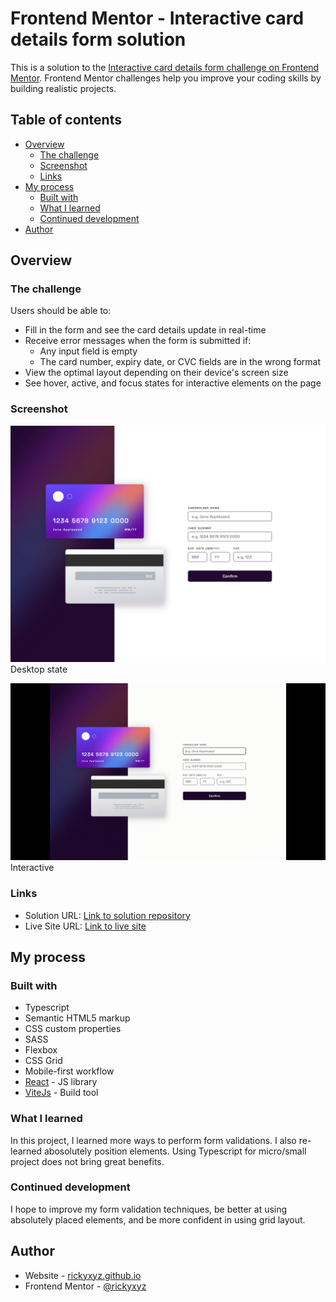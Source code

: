 # Frontend Mentor - Interactive card details form solution

This is a solution to the [Interactive card details form challenge on Frontend Mentor](https://www.frontendmentor.io/challenges/interactive-card-details-form-XpS8cKZDWw). Frontend Mentor challenges help you improve your coding skills by building realistic projects.

## Table of contents

- [Overview](#overview)
  - [The challenge](#the-challenge)
  - [Screenshot](#screenshot)
  - [Links](#links)
- [My process](#my-process)
  - [Built with](#built-with)
  - [What I learned](#what-i-learned)
  - [Continued development](#continued-development)
- [Author](#author)

## Overview

### The challenge

Users should be able to:

- Fill in the form and see the card details update in real-time
- Receive error messages when the form is submitted if:
  - Any input field is empty
  - The card number, expiry date, or CVC fields are in the wrong format
- View the optimal layout depending on their device's screen size
- See hover, active, and focus states for interactive elements on the page

### Screenshot

![Desktop](./screenshots/desktop.png)
Desktop state

![Interactive](./screenshots/interactive.gif)
Interactive

### Links

- Solution URL: [Link to solution repository](https://github.com/rickyxyz/frontendmentor-projects/tree/main/react/interactive-card-details-form-main)
- Live Site URL: [Link to live site](https://rickyxyz.github.io/frontendmentor-projects/interactive-card-details-form-main/index.html)

## My process

### Built with

- Typescript
- Semantic HTML5 markup
- CSS custom properties
- SASS
- Flexbox
- CSS Grid
- Mobile-first workflow
- [React](https://reactjs.org/) - JS library
- [ViteJs](https://vitejs.dev/) - Build tool

### What I learned

In this project, I learned more ways to perform form validations.
I also re-learned abosolutely position elements.
Using Typescript for micro/small project does not bring great benefits.

### Continued development

I hope to improve my form validation techniques, be better at using absolutely placed elements, and be more confident in using grid layout.

## Author

- Website - [rickyxyz.github.io](https://rickyxyz.github.io/)
- Frontend Mentor - [@rickyxyz](https://www.frontendmentor.io/profile/rickyxyz)
